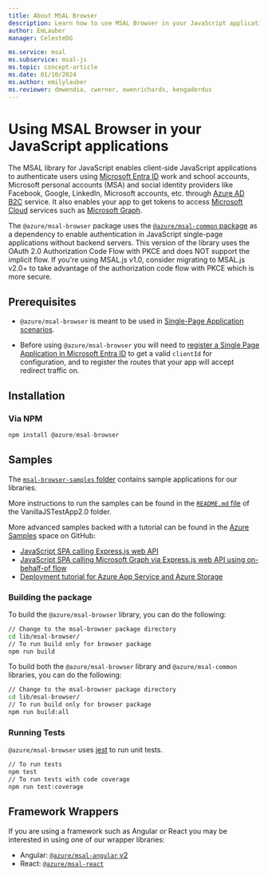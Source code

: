 ```yaml
---
title: About MSAL Browser
description: Learn how to use MSAL Browser in your JavaScript applications
author: EmLauber
manager: CelesteDG

ms.service: msal
ms.subservice: msal-js
ms.topic: concept-article
ms.date: 01/10/2024
ms.author: emilylauber
ms.reviewer: dmwendia, cwerner, owenrichards, kengaderdus
---
```



# Using MSAL Browser in your JavaScript applications

The MSAL library for JavaScript enables client-side JavaScript applications to authenticate users using [Microsoft Entra ID](/entra/identity-platform/vv2-overview.md) work and school accounts, Microsoft personal accounts (MSA) and social identity providers like Facebook, Google, LinkedIn, Microsoft accounts, etc. through [Azure AD B2C](/azure/active-directory-b2c/active-directory-b2c-overview.md#identity-providers) service. It also enables your app to get tokens to access [Microsoft Cloud](https://www.microsoft.com/enterprise) services such as [Microsoft Graph](https://graph.microsoft.io).

The `@azure/msal-browser` package uses the [`@azure/msal-common` package](https://github.com/AzureAD/microsoft-authentication-library-for-js/tree/dev/lib/msal-common) as a dependency to enable authentication in JavaScript single-page applications without backend servers. This version of the library uses the OAuth 2.0 Authorization Code Flow with PKCE and does NOT support the implicit flow. If you're using MSAL.js v1.0, consider migrating to MSAL.js v2.0+ to take advantage of the authorization code flow with PKCE which is more secure. 

## Prerequisites

-   `@azure/msal-browser` is meant to be used in [Single-Page Application scenarios](/entra/identity-platform/vscenario-spa-overview.md).

-   Before using `@azure/msal-browser` you will need to [register a Single Page Application in Microsoft Entra ID](/entra/identity-platform/scenario-spa-app-registration.md) to get a valid `clientId` for configuration, and to register the routes that your app will accept redirect traffic on.

## Installation

### Via NPM

```javascript
npm install @azure/msal-browser
```

## Samples

The [`msal-browser-samples` folder](https://github.com/AzureAD/microsoft-authentication-library-for-js/tree/dev/samples/msal-browser-samples) contains sample applications for our libraries.

More instructions to run the samples can be found in the [`README.md` file](https://github.com/AzureAD/microsoft-authentication-library-for-js/blob/dev/samples/msal-browser-samples/VanillaJSTestApp2.0/Readme.md) of the VanillaJSTestApp2.0 folder.

More advanced samples backed with a tutorial can be found in the [Azure Samples](https://github.com/Azure-Samples) space on GitHub:

-   [JavaScript SPA calling Express.js web API](https://github.com/Azure-Samples/ms-identity-javascript-tutorial/tree/main/3-Authorization-II/1-call-api)
-   [JavaScript SPA calling Microsoft Graph via Express.js web API using on-behalf-of flow](https://github.com/Azure-Samples/ms-identity-javascript-tutorial/tree/main/4-AdvancedGrants/1-call-api-graph)
-   [Deployment tutorial for Azure App Service and Azure Storage](https://github.com/Azure-Samples/ms-identity-javascript-tutorial/tree/main/5-Deployment)

### Building the package

To build the `@azure/msal-browser` library, you can do the following:

```bash
// Change to the msal-browser package directory
cd lib/msal-browser/
// To run build only for browser package
npm run build
```

To build both the `@azure/msal-browser` library and `@azure/msal-common` libraries, you can do the following:

```bash
// Change to the msal-browser package directory
cd lib/msal-browser/
// To run build only for browser package
npm run build:all
```

### Running Tests

`@azure/msal-browser` uses [jest](https://jestjs.io) to run unit tests.

```bash
// To run tests
npm test
// To run tests with code coverage
npm run test:coverage
```

## Framework Wrappers

If you are using a framework such as Angular or React you may be interested in using one of our wrapper libraries:

-   Angular: [`@azure/msal-angular` v2](https://github.com/AzureAD/microsoft-authentication-library-for-js/tree/dev/lib/msal-angular)
-   React: [`@azure/msal-react`](https://github.com/AzureAD/microsoft-authentication-library-for-js/tree/dev/lib/msal-react)
